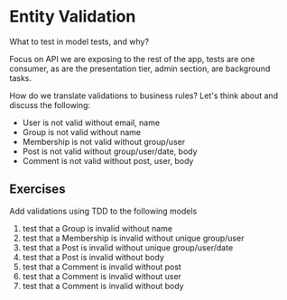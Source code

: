 Entity Validation
=================

What to test in model tests, and why?

Focus on API we are exposing to the rest of the app, tests are one consumer, as are the presentation tier, admin section, are background tasks.

How do we translate validations to business rules? Let's think about and discuss the following:

* User is not valid without email, name
* Group is not valid without name
* Membership is not valid without group/user
* Post is not valid without group/user/date, body
* Comment is not valid without post, user, body

Exercises
---------

Add validations using TDD to the following models

1. test that a Group is invalid without name
2. test that a Membership is invalid without unique group/user
3. test that a Post is invalid without unique group/user/date
4. test that a Post is invalid without body
5. test that a Comment is invalid without post
6. test that a Comment is invalid without user
7. test that a Comment is invalid without body
